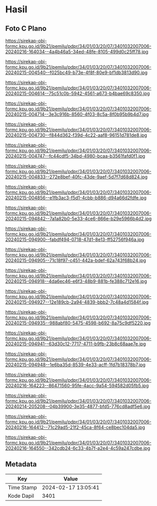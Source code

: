 # Hasil

## Foto C Plano

https://sirekap-obj-formc.kpu.go.id/9b21/pemilu/pdpr/34/01/03/20/07/3401032007006-20240216-164034--4a4b46a5-34ed-48fe-8105-499d0c25ff78.jpg

https://sirekap-obj-formc.kpu.go.id/9b21/pemilu/pdpr/34/01/03/20/07/3401032007006-20240215-004540--f025bc49-b73e-4f8f-80e9-bf1db3813d90.jpg

https://sirekap-obj-formc.kpu.go.id/9b21/pemilu/pdpr/34/01/03/20/07/3401032007006-20240215-004614--75c51c0b-5942-4561-a673-b4bae69c8350.jpg

https://sirekap-obj-formc.kpu.go.id/9b21/pemilu/pdpr/34/01/03/20/07/3401032007006-20240215-004714--3e3c916b-8560-4f03-8c5a-8f0b95b9b4d7.jpg

https://sirekap-obj-formc.kpu.go.id/9b21/pemilu/pdpr/34/01/03/20/07/3401032007006-20240215-004730--f844d362-f39d-4c22-aaf8-96151d781de8.jpg

https://sirekap-obj-formc.kpu.go.id/9b21/pemilu/pdpr/34/01/03/20/07/3401032007006-20240215-004747--fc44cdf5-34bd-4980-bcaa-b3561fafd0f1.jpg

https://sirekap-obj-formc.kpu.go.id/9b21/pemilu/pdpr/34/01/03/20/07/3401032007006-20240215-004833--272e8bef-40fc-43de-9aef-5d7f7d68d824.jpg

https://sirekap-obj-formc.kpu.go.id/9b21/pemilu/pdpr/34/01/03/20/07/3401032007006-20240215-004856--e1fb3ac3-f5d1-4cbb-b886-d94a66d2fdfe.jpg

https://sirekap-obj-formc.kpu.go.id/9b21/pemilu/pdpr/34/01/03/20/07/3401032007006-20240215-094842--7a1a82b0-5e33-4ce6-866e-b29e5966b4d2.jpg

https://sirekap-obj-formc.kpu.go.id/9b21/pemilu/pdpr/34/01/03/20/07/3401032007006-20240215-094900--fabdf494-0718-47d1-8e13-ff52756f946a.jpg

https://sirekap-obj-formc.kpu.go.id/9b21/pemilu/pdpr/34/01/03/20/07/3401032007006-20240215-094905--71c18f97-c451-442a-bdef-62a743f68b24.jpg

https://sirekap-obj-formc.kpu.go.id/9b21/pemilu/pdpr/34/01/03/20/07/3401032007006-20240215-094918--4da6ec46-e6f3-48b9-881b-fe388c712e16.jpg

https://sirekap-obj-formc.kpu.go.id/9b21/pemilu/pdpr/34/01/03/20/07/3401032007006-20240215-094927--12e189cb-2a94-4839-bbb2-7c48a4d1584f.jpg

https://sirekap-obj-formc.kpu.go.id/9b21/pemilu/pdpr/34/01/03/20/07/3401032007006-20240215-094935--988abf80-5475-4598-b692-8a75c9df5220.jpg

https://sirekap-obj-formc.kpu.go.id/9b21/pemilu/pdpr/34/01/03/20/07/3401032007006-20240215-094941--63d30c12-7717-4711-b9fb-23b8c68aae7e.jpg

https://sirekap-obj-formc.kpu.go.id/9b21/pemilu/pdpr/34/01/03/20/07/3401032007006-20240215-094948--1e6ba35d-8539-4e33-acff-1fd7b18378b7.jpg

https://sirekap-obj-formc.kpu.go.id/9b21/pemilu/pdpr/34/01/03/20/07/3401032007006-20240216-164223--86471560-95fe-4acc-9a54-594582d05fb5.jpg

https://sirekap-obj-formc.kpu.go.id/9b21/pemilu/pdpr/34/01/03/20/07/3401032007006-20240214-205208--04b39900-3e35-4877-bfd5-776cd8adf5e6.jpg

https://sirekap-obj-formc.kpu.go.id/9b21/pemilu/pdpr/34/01/03/20/07/3401032007006-20240216-164412--71c29ad5-21f2-45ca-8f64-ce8bec104da5.jpg

https://sirekap-obj-formc.kpu.go.id/9b21/pemilu/pdpr/34/01/03/20/07/3401032007006-20240216-164550--342cdb24-6c33-4b7f-a2e4-4c59a247cdbe.jpg


## Metadata

| Key        | Value               |
| ---------- | ------------------- |
| Time Stamp | 2024-02-17 13:05:41 |
| Kode Dapil | 3401                |



